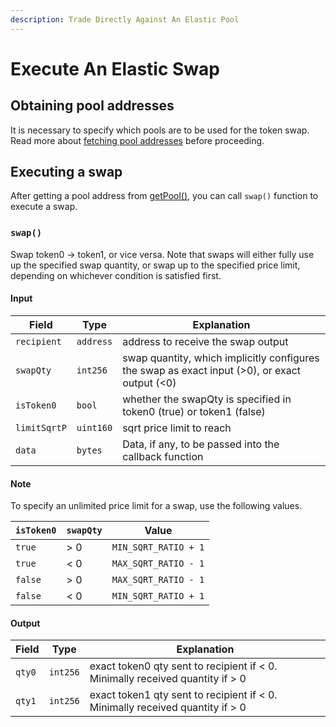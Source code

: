 ```yaml
---
description: Trade Directly Against An Elastic Pool
---
```


# Execute An Elastic Swap

## Obtaining pool addresses

It is necessary to specify which pools are to be used for the token swap. Read more about [fetching pool addresses](get-elastic-pool-addresses.md) before proceeding.

## Executing a swap

After getting a pool address from [getPool()](https://docs.kyberswap.com/integration/contract/get-pool), you can call `swap()` function to execute a swap.

### `swap()`[​](https://docs.kyberswap.com/contract/implement-a-swap#swap) <a href="#swap" id="swap"></a>

Swap token0 -> token1, or vice versa. Note that swaps will either fully use up the specified swap quantity, or swap up to the specified price limit, depending on whichever condition is satisfied first.

#### **Input**[**​**](https://docs.kyberswap.com/contract/implement-a-swap#input)

| Field        | Type      | Explanation                                                                                   |
| ------------ | --------- | --------------------------------------------------------------------------------------------- |
| `recipient`  | `address` | address to receive the swap output                                                            |
| `swapQty`    | `int256`  | swap quantity, which implicitly configures the swap as exact input (>0), or exact output (<0) |
| `isToken0`   | `bool`    | whether the swapQty is specified in token0 (true) or token1 (false)                           |
| `limitSqrtP` | `uint160` | sqrt price limit to reach                                                                     |
| `data`       | `bytes`   | Data, if any, to be passed into the callback function                                         |

#### **Note**[**​**](https://docs.kyberswap.com/contract/implement-a-swap#note)

To specify an unlimited price limit for a swap, use the following values.

| `isToken0` | `swapQty` | Value                |
| ---------- | --------- | -------------------- |
| `true`     | > 0       | `MIN_SQRT_RATIO + 1` |
| `true`     | < 0       | `MAX_SQRT_RATIO - 1` |
| `false`    | > 0       | `MAX_SQRT_RATIO - 1` |
| `false`    | < 0       | `MIN_SQRT_RATIO + 1` |

#### **Output**[**​**](https://docs.kyberswap.com/contract/implement-a-swap#output)

| Field  | Type     | Explanation                                                                   |
| ------ | -------- | ----------------------------------------------------------------------------- |
| `qty0` | `int256` | exact token0 qty sent to recipient if < 0. Minimally received quantity if > 0 |
| `qty1` | `int256` | exact token1 qty sent to recipient if < 0. Minimally received quantity if > 0 |
